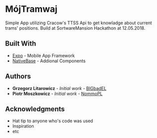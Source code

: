 # MójTramwaj

Simple App utilizing Cracow's TTSS Api to get knowladge about current trams' positions.
Build at SortwareMansion Hackathon at 12.05.2018.

## Built With

* [Expo](https://expo.io/) - Mobile App Framework
* [NativeBase](https://nativebase.io/) - Addional Components

## Authors

* **Grzegorz Litarowicz** - *Initial work* - [BIGbadEL](https://github.com/BIGbadEL)
* **Piotr Moszkowicz** - *Initial work* - [NommoPL](https://github.com/NommoPL)

## Acknowledgments

* Hat tip to anyone who's code was used
* Inspiration
* etc

